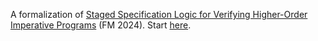 
A formalization of [Staged Specification Logic for Verifying Higher-Order Imperative Programs](https://dl.acm.org/doi/10.1007/978-3-031-71162-6_26) (FM 2024). Start [here](https://dariusf.github.io/staged/SLF.Staged.html).
